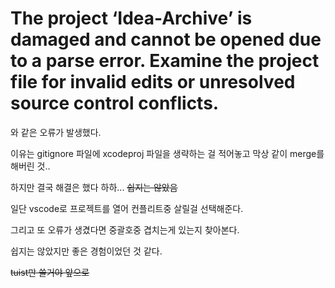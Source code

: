 # The project ‘Idea-Archive’ is damaged and cannot be opened due to a parse error. Examine the project file for invalid edits or unresolved source control conflicts.

와 같은 오류가 발생했다.

이유는 gitignore 파일에 xcodeproj 파일을 생략하는 걸 적어놓고 막상 같이 merge를 해버린 것..

하지만 결국 해결은 했다 하하... ~~쉽지는 않았음~~

일단 vscode로 프로젝트를 열어 컨플리트중 살릴걸 선택해준다.

그리고 또 오류가 생겼다면 중괄호중 겹치는게 있는지 찾아본다.

쉽지는 않았지만 좋은 경험이었던 것 같다.

~~tuist만 쓸거야 앞으로~~